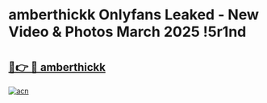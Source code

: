# amberthickk Onlyfans Leaked - New Video & Photos March 2025 !5r1nd

# <h2><a href="https://iues2l.iuczelnia.edu.pl?title=amberthickk&ref=5r1nd">🔗👉 🔴 amberthickk</a></h2>

[![acn](https://github.com/user-attachments/assets/0f9c940e-d8b0-45ae-aac7-cd30a18b3e1c)](https://iues2l.iuczelnia.edu.pl?title=amberthickk&ref=5r1nd)

